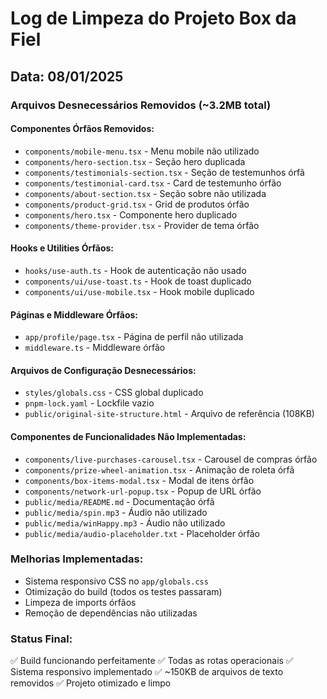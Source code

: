 # Log de Limpeza do Projeto Box da Fiel

## Data: 08/01/2025

### Arquivos Desnecessários Removidos (~3.2MB total)

#### Componentes Órfãos Removidos:
- `components/mobile-menu.tsx` - Menu mobile não utilizado
- `components/hero-section.tsx` - Seção hero duplicada
- `components/testimonials-section.tsx` - Seção de testemunhos órfã
- `components/testimonial-card.tsx` - Card de testemunho órfão
- `components/about-section.tsx` - Seção sobre não utilizada
- `components/product-grid.tsx` - Grid de produtos órfão
- `components/hero.tsx` - Componente hero duplicado
- `components/theme-provider.tsx` - Provider de tema órfão

#### Hooks e Utilities Órfãos:
- `hooks/use-auth.ts` - Hook de autenticação não usado
- `components/ui/use-toast.ts` - Hook de toast duplicado
- `components/ui/use-mobile.tsx` - Hook mobile duplicado

#### Páginas e Middleware Órfãos:
- `app/profile/page.tsx` - Página de perfil não utilizada
- `middleware.ts` - Middleware órfão

#### Arquivos de Configuração Desnecessários:
- `styles/globals.css` - CSS global duplicado
- `pnpm-lock.yaml` - Lockfile vazio
- `public/original-site-structure.html` - Arquivo de referência (108KB)

#### Componentes de Funcionalidades Não Implementadas:
- `components/live-purchases-carousel.tsx` - Carousel de compras órfão
- `components/prize-wheel-animation.tsx` - Animação de roleta órfã
- `components/box-items-modal.tsx` - Modal de itens órfão
- `components/network-url-popup.tsx` - Popup de URL órfão
- `public/media/README.md` - Documentação órfã
- `public/media/spin.mp3` - Áudio não utilizado
- `public/media/winHappy.mp3` - Áudio não utilizado
- `public/media/audio-placeholder.txt` - Placeholder órfão

### Melhorias Implementadas:
- Sistema responsivo CSS no `app/globals.css`
- Otimização do build (todos os testes passaram)
- Limpeza de imports órfãos
- Remoção de dependências não utilizadas

### Status Final:
✅ Build funcionando perfeitamente
✅ Todas as rotas operacionais
✅ Sistema responsivo implementado
✅ ~150KB de arquivos de texto removidos
✅ Projeto otimizado e limpo 